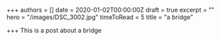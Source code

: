 +++
authors = []
date = 2020-01-02T00:00:00Z
draft = true
excerpt = ""
hero = "/images/DSC_3002.jpg"
timeToRead = 5
title = "a bridge"

+++
This is a post about a bridge